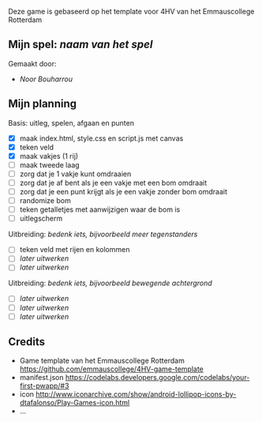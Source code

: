 Deze game is gebaseerd op het template voor 4HV van het Emmauscollege Rotterdam

## Mijn spel: *naam van het spel*
Gemaakt door:
- *Noor Bouharrou*


## Mijn planning

Basis: uitleg, spelen, afgaan en punten
- [x] maak index.html, style.css en script.js met canvas
- [x] teken veld
- [x] maak vakjes  (1 rij)
- [ ] maak tweede laag
- [ ] zorg dat je 1 vakje kunt omdraaien
- [ ] zorg dat je af bent als je een vakje met een bom omdraait
- [ ] zorg dat je een punt krijgt als je een vakje zonder bom omdraait
- [ ] randomize bom 
-	[ ] teken getalletjes met aanwijzigen waar de bom is
- [ ] uitlegscherm

Uitbreiding: *bedenk iets, bijvoorbeeld meer tegenstanders*
- [ ] teken veld met rijen en kolommen
- [ ] *later uitwerken*
- [ ] *later uitwerken*

Uitbreiding: *bedenk iets, bijvoorbeeld bewegende achtergrond*
- [ ] *later uitwerken*
- [ ] *later uitwerken*
- [ ] *later uitwerken*

## Credits
- Game template van het Emmauscollege Rotterdam https://github.com/emmauscollege/4HV-game-template
- manifest.json https://codelabs.developers.google.com/codelabs/your-first-pwapp/#3
- icon http://www.iconarchive.com/show/android-lollipop-icons-by-dtafalonso/Play-Games-icon.html
- ...
